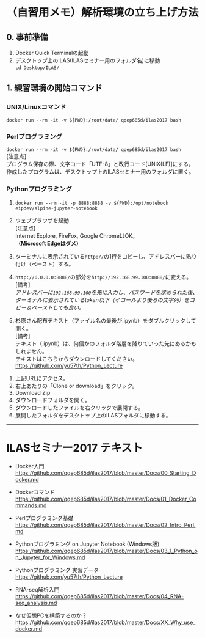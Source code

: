 # （自習用メモ）解析環境の立ち上げ方法
## 0. 事前準備
1. Docker Quick Terminalの起動
1. デスクトップ上のILAS(ILASセミナー用のフォルダ名)に移動  
`cd Desktop/ILAS/`

## 1. 練習環境の開始コマンド
### UNIX/Linuxコマンド  
`docker run --rm -it -v ${PWD}:/root/data/ qqep685d/ilas2017 bash`  

### Perlプログラミング  
`docker run --rm -it -v ${PWD}:/root/data/ qqep685d/ilas2017 bash `  
[注意点]  
プログラム保存の際、文字コード「UTF-8」と改行コード[UNIX(LF)]にする。  
作成したプログラムは、デスクトップ上のILASセミナー用のフォルダに置く。

### Pythonプログラミング  
1) `docker run --rm -it -p 8888:8888 -v ${PWD}:/opt/notebook eipdev/alpine-jupyter-notebook`  

2) ウェブブラウザを起動  
[注意点]  
Internet Explore, FireFox, Google ChromeはOK。__（Microsoft Edgeはダメ）__  

3) ターミナルに表示されている`http://`の1行をコピーし、アドレスバーに貼り付け（ペースト）する。  

4) `http://0.0.0.0:8888/`の部分を`http://192.168.99.100:8888/`に変える。  
[備考]  
_アドレスバーに`192.168.99.100`を先に入力し、パスワードを求められた後、ターミナルに表示されているtoken以下（イコールより後ろの文字列）をコピー＆ペーストしても良い。_  

5) 杉原さん配布テキスト（ファイル名の最後が.ipynb）をダブルクリックして開く。  
[備考]  
テキスト（.ipynb）は、何個かのフォルダ階層を降りていった先にあるかもしれません。  
テキストはこちらからダウンロードしてください。  
https://github.com/yu57th/Python_Lecture
1. 上記URLにアクセス。
1. 右上あたりの「Clone or download」をクリック。
1. Download Zip
1. ダウンロードフォルダを開く。
1. ダウンロードしたファイルを右クリックで展開する。
1. 展開したフォルダをデスクトップ上のILASフォルダに移動する。

---

# ILASセミナー2017 テキスト
- Docker入門  
https://github.com/qqep685d/ilas2017/blob/master/Docs/00_Starting_Docker.md

- Dockerコマンド  
https://github.com/qqep685d/ilas2017/blob/master/Docs/01_Docker_Commands.md

- Perlプログラミング基礎  
https://github.com/qqep685d/ilas2017/blob/master/Docs/02_Intro_Perl.md

- Pythonプログラミング on Jupyter Notebook (Windows版)  
https://github.com/qqep685d/ilas2017/blob/master/Docs/03_1_Python_on_Jupyter_for_Windows.md  

- Pythonプログラミング 実習データ  
https://github.com/yu57th/Python_Lecture

- RNA-seq解析入門  
https://github.com/qqep685d/ilas2017/blob/master/Docs/04_RNA-seq_analysis.md  

- なぜ仮想PCを構築するのか？  
https://github.com/qqep685d/ilas2017/blob/master/Docs/XX_Why_use_docker.md
